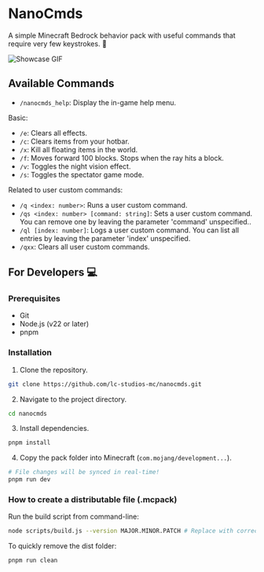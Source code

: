 # NanoCmds

A simple Minecraft Bedrock behavior pack with useful commands that require very few keystrokes. 🤩

![Showcase GIF](https://media2.giphy.com/media/v1.Y2lkPTc5MGI3NjExMzM5bWNzOWlzdXExYnJpczEzcDh5cWRyaDB4dmY3aGt0ODA5eTdsbiZlcD12MV9pbnRlcm5hbF9naWZfYnlfaWQmY3Q9Zw/TiXaxy3OtIfSStfGLP/giphy.gif)

## Available Commands

- `/nanocmds_help`: Display the in-game help menu.

Basic:

- `/e`: Clears all effects.
- `/c`: Clears items from your hotbar.
- `/x`: Kill all floating items in the world.
- `/f`: Moves forward 100 blocks. Stops when the ray hits a block.
- `/v`: Toggles the night vision effect.
- `/s`: Toggles the spectator game mode.

Related to user custom commands:

- `/q <index: number>`: Runs a user custom command.
- `/qs <index: number> [command: string]`: Sets a user custom command. You can remove one by leaving the parameter 'command' unspecified..
- `/ql [index: number]`: Logs a user custom command. You can list all entries by leaving the parameter 'index' unspecified.
- `/qxx`: Clears all user custom commands.

## For Developers :computer:

### Prerequisites

- Git
- Node.js (v22 or later)
- pnpm

### Installation

1. Clone the repository.

```bash
git clone https://github.com/lc-studios-mc/nanocmds.git
```

2. Navigate to the project directory.

```bash
cd nanocmds
```

3. Install dependencies.

```bash
pnpm install
```

4. Copy the pack folder into Minecraft (`com.mojang/development...`).

```bash
# File changes will be synced in real-time!
pnpm run dev
```

### How to create a distributable file (.mcpack)

Run the build script from command-line:

```bash
node scripts/build.js --version MAJOR.MINOR.PATCH # Replace with correct version, such as 1.0.0
```

To quickly remove the dist folder:

```bash
pnpm run clean
```

